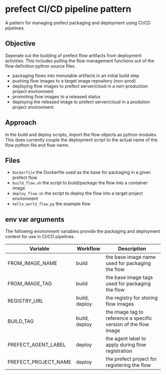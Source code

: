 # prefect CI/CD pipeline pattern
A pattern for managing prefect packaging and deployment using CI/CD pipelines.

## Objective
Seperate out the building of prefect flow artifacts from deployment activities.  This includes
pulling the flow management functions out of the flow definition python source files.
* packaging flows into immutable artifacts in an initial build step
* pushing flow images to a target image repository (non-prod)
* deploying flow images to prefect server/cloud in a non-production project environment
* promoting flow images to a released status
* deploying the released image to prefect server/cloud in a prodution project environment.

## Approach
In the build and deploy scripts, import the flow objects as python modules.  This does 
currently couple the deployment script to the actual name of the flow python file and flow
name.

## Files
* `Dockerfile` the Dockerfile used as the base for packaging in a given prefect flow
* `build_flow.sh` the script to build/package the flow into a container image
* `deploy_flow.sh` the script to deploy the flow into a target project environment
* `hello_world_flow.py` the example flow

## env var arguments
The following environment variables provide the packaging and deployment context
for use in CI/CD pipelines.

| Variable | Workflow | Description |
| --- | --- | --- |
| FROM_IMAGE_NAME | build | the base image name used for packaging the flow |
| FROM_IMAGE_TAG  | build | the base image tags used for packaging the flow |
| REGISTRY_URL    | build, deploy | the registry for storing flow images |
| BUILD_TAG       | build, deploy | the image tag to reference a specific version of the flow image |
| PREFECT_AGENT_LABEL | deploy | the agent label to apply during flow registration |
| PREFECT_PROJECT_NAME | deploy | the prefect project for registering the flow |
